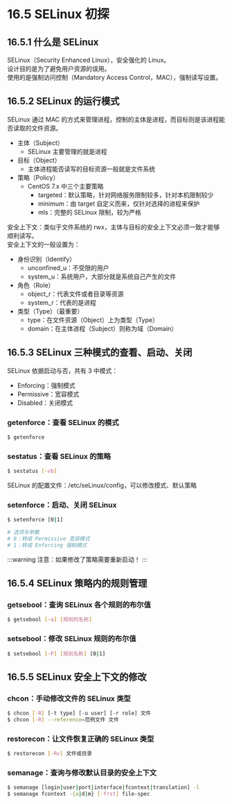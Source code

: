 # 16.5 SELinux 初探

## 16.5.1 什么是 SELinux

SELinux（Security Enhanced Linux），安全强化的 Linux。<br />设计目的是为了避免用户资源的误用。<br />使用的是强制访问控制（Mandatory Access Control，MAC），强制读写设置。

## 16.5.2 SELinux 的运行模式

SELinux 通过 MAC 的方式来管理进程，控制的主体是进程，而目标则是该进程能否读取的文件资源。

- 主体（Subject）
  - SELinux 主要管理的就是进程
- 目标（Object）
  - 主体进程能否读写的目标资源一般就是文件系统
- 策略（Policy）
  - CentOS 7.x 中三个主要策略
    - targeted：默认策略，针对网络服务限制较多，针对本机限制较少
    - minimum：由 target 自定义而来，仅针对选择的进程来保护
    - mls：完整的 SELinux 限制，较为严格

安全上下文：类似于文件系统的 rwx，主体与目标的安全上下文必须一致才能够顺利读写。<br />安全上下文的一般设置为：

- 身份识别（Identify）
  - unconfined_u：不受限的用户
  - system_u：系统用户，大部分就是系统自己产生的文件
- 角色（Role）
  - object_r：代表文件或者目录等资源
  - system_r：代表的是进程
- 类型（Type）（最重要）
  - type：在文件资源（Object）上为类型（Type）
  - domain：在主体进程（Subject）则称为域（Domain）

## 16.5.3 SELinux 三种模式的查看、启动、关闭

SELinux 依据启动与否，共有 3 中模式：

- Enforcing：强制模式
- Permissive：宽容模式
- Disabled：关闭模式

### getenforce：查看 SELinux 的模式

```bash
$ getenforce
```

### sestatus：查看 SELinux 的策略

```bash
$ sestatus [-vb]
```

SELinux 的配置文件：/etc/seLinux/config，可以修改模式、默认策略

### setenforce：启动、关闭 SELinux

```bash
$ setenforce [0|1]

# 选项与参数
# 0：转成 Permissive 宽容模式
# 1：转成 Enforcing 强制模式
```

:::warning
注意：如果修改了策略需要重新启动！
:::

## 16.5.4 SELinux 策略内的规则管理

### getsebool：查询 SELinux 各个规则的布尔值

```bash
$ getsebool [-a] [规则的名称]
```

### setsebool：修改 SELinux 规则的布尔值

```bash
$ setsebool [-P] [规则名称] [0|1]
```

## 16.5.5 SELinux 安全上下文的修改

### chcon：手动修改文件的 SELinux 类型

```bash
$ chcon [-R] [-t type] [-u user] [-r role] 文件
$ chcon [-R] --reference=范例文件 文件
```

### restorecon：让文件恢复正确的 SELinux 类型

```bash
$ restorecon [-Rv] 文件或目录
```

### semanage：查询与修改默认目录的安全上下文

```bash
$ semanage [login|user|port|interface|fcontext|translation] -l
$ semanage fcontext -{a|d|m} [-frst] file-spec
```
